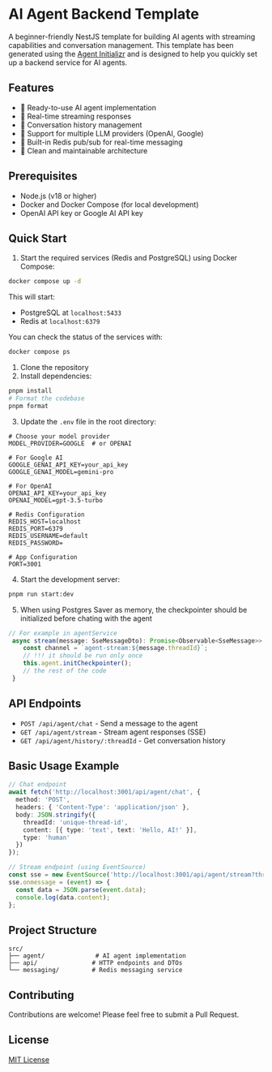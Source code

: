 # AI Agent Backend Template

A beginner-friendly NestJS template for building AI agents with streaming capabilities and conversation management. This template has been generated using the [Agent Initializr](https://initializr.agentailor.com/) and is designed to help you quickly set up a backend service for AI agents.

## Features

- 🤖 Ready-to-use AI agent implementation
- 🌊 Real-time streaming responses
- 💾 Conversation history management
- 🔄 Support for multiple LLM providers (OpenAI, Google)
- 📡 Built-in Redis pub/sub for real-time messaging
- 🎯 Clean and maintainable architecture

## Prerequisites

- Node.js (v18 or higher)
- Docker and Docker Compose (for local development)
- OpenAI API key or Google AI API key

## Quick Start

1. Start the required services (Redis and PostgreSQL) using Docker Compose:
```bash
docker compose up -d
```
This will start:
- PostgreSQL at `localhost:5433`
- Redis at `localhost:6379`

You can check the status of the services with:
```bash
docker compose ps
```

1. Clone the repository
2. Install dependencies:
```bash
pnpm install
# Format the codebase
pnpm format
```

3. Update the `.env` file in the root directory:
```env
# Choose your model provider
MODEL_PROVIDER=GOOGLE  # or OPENAI

# For Google AI
GOOGLE_GENAI_API_KEY=your_api_key
GOOGLE_GENAI_MODEL=gemini-pro

# For OpenAI
OPENAI_API_KEY=your_api_key
OPENAI_MODEL=gpt-3.5-turbo

# Redis Configuration
REDIS_HOST=localhost
REDIS_PORT=6379
REDIS_USERNAME=default
REDIS_PASSWORD=

# App Configuration
PORT=3001
```

4. Start the development server:
```bash
pnpm run start:dev
```

5. When using Postgres Saver as memory, the checkpointer should be initialized before chating with the agent
   
```typescript
// For example in agentService
 async stream(message: SseMessageDto): Promise<Observable<SseMessage>> {
    const channel = `agent-stream:${message.threadId}`;
    // !!! it should be run only once
    this.agent.initCheckpointer(); 
    // the rest of the code
 }
```   

## API Endpoints

- `POST /api/agent/chat` - Send a message to the agent
- `GET /api/agent/stream` - Stream agent responses (SSE)
- `GET /api/agent/history/:threadId` - Get conversation history

## Basic Usage Example

```typescript
// Chat endpoint
await fetch('http://localhost:3001/api/agent/chat', {
  method: 'POST',
  headers: { 'Content-Type': 'application/json' },
  body: JSON.stringify({
    threadId: 'unique-thread-id',
    content: [{ type: 'text', text: 'Hello, AI!' }],
    type: 'human'
  })
});

// Stream endpoint (using EventSource)
const sse = new EventSource('http://localhost:3001/api/agent/stream?threadId=unique-thread-id&content=Hello');
sse.onmessage = (event) => {
  const data = JSON.parse(event.data);
  console.log(data.content);
};
```

## Project Structure

```
src/
├── agent/              # AI agent implementation
├── api/               # HTTP endpoints and DTOs
└── messaging/         # Redis messaging service
```

## Contributing

Contributions are welcome! Please feel free to submit a Pull Request.

## License

[MIT License](LICENSE)